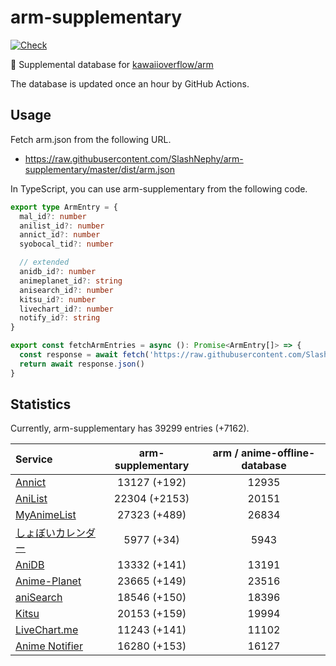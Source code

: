 # arm-supplementary

[![Check](https://github.com/SlashNephy/arm-supplementary/actions/workflows/check-node.yml/badge.svg)](https://github.com/SlashNephy/arm-supplementary/actions/workflows/check-node.yml)

💊 Supplemental database for [kawaiioverflow/arm](https://github.com/kawaiioverflow/arm)

The database is updated once an hour by GitHub Actions.

## Usage

Fetch arm.json from the following URL.

- https://raw.githubusercontent.com/SlashNephy/arm-supplementary/master/dist/arm.json

In TypeScript, you can use arm-supplementary from the following code.

```TypeScript
export type ArmEntry = {
  mal_id?: number
  anilist_id?: number
  annict_id?: number
  syobocal_tid?: number

  // extended
  anidb_id?: number
  animeplanet_id?: string
  anisearch_id?: number
  kitsu_id?: number
  livechart_id?: number
  notify_id?: string
}

export const fetchArmEntries = async (): Promise<ArmEntry[]> => {
  const response = await fetch('https://raw.githubusercontent.com/SlashNephy/arm-supplementary/master/dist/arm.json')
  return await response.json()
}
```

## Statistics

Currently, arm-supplementary has 39299 entries (+7162).

| Service                                     | arm-supplementary | arm / anime-offline-database |
| :------------------------------------------ | :---------------: | :--------------------------: |
| [Annict](https://annict.com)                |   13127 (+192)    |            12935             |
| [AniList](https://anilist.co)               |   22304 (+2153)   |            20151             |
| [MyAnimeList](https://myanimelist.net)      |   27323 (+489)    |            26834             |
| [しょぼいカレンダー](https://cal.syoboi.jp) |    5977 (+34)     |             5943             |
| [AniDB](https://anidb.net)                  |   13332 (+141)    |            13191             |
| [Anime-Planet](https://anime-planet.com)    |   23665 (+149)    |            23516             |
| [aniSearch](https://anisearch.com)          |   18546 (+150)    |            18396             |
| [Kitsu](https://kitsu.io)                   |   20153 (+159)    |            19994             |
| [LiveChart.me](https://livechart.me)        |   11243 (+141)    |            11102             |
| [Anime Notifier](https://notify.moe)        |   16280 (+153)    |            16127             |
